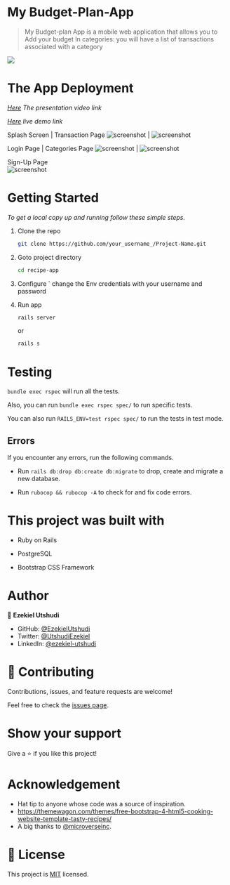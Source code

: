 # My Budget-Plan-App

> My Budget-plan App is a mobile web application that allows you to Add your budget In categories: you will have a list of transactions associated with a category


![](https://img.shields.io/badge/Microverse-blueviolet)

# The App Deployment
_[Here](https://www.loom.com/share/088c19c3c4264820b53978c8f9398eae)  The presentation video link_

_[Here](https://e-budget-plan.herokuapp.com/) live demo link_


  Splash Screen                                 |  Transaction Page
![screenshot](./app/assets/img/Splash.jpeg)        |   ![screenshot](./app/assets/img/Transaction.jpeg)

  Login Page                                    |  Categories Page
![screenshot](./app/assets/img/Log-in.jpeg)     |   ![screenshot](./app/assets/img/Categories.jpeg)

  Sign-Up Page                                          
![screenshot](./app/assets/img/Sign-Up.jpeg) 

# Getting Started


_To get a local copy up and running follow these simple steps._

1. Clone the repo
   ```sh
   git clone https://github.com/your_username_/Project-Name.git
   ```
2. Goto project directory
   ```sh
   cd recipe-app
   ```

3. Configure ` change  the Env credentials with your username and password
4. Run app
   ```sh
   rails server
   ```
   or
   ```sh
   rails s
   ```


# Testing

`bundle exec rspec` will run all the tests.

Also, you can run `bundle exec rspec spec/` to run specific tests.

You can also run `RAILS_ENV=test rspec spec/` to run the tests in test mode.

## Errors

If you encounter any errors, run the following commands.

- Run `rails db:drop db:create db:migrate` to drop, create and migrate a new database.

- Run `rubocop && rubocop -A` to check for and fix code errors.

# This project was built with

- Ruby on Rails

- PostgreSQL

- Bootstrap CSS Framework

# Author 

👤 **Ezekiel Utshudi**
- GitHub: [@EzekielUtshudi](https://github.com/EzekielUtshudi)
- Twitter: [@UtshudiEzekiel](https://twitter.com/UtshudiEzekiel)
- LinkedIn: [@ezekiel-utshudi](https://www.linkedin.com/in/ezekiel-utshudi-195782162/)


# 🤝 Contributing

Contributions, issues, and feature requests are welcome!

Feel free to check the [issues page](https://github.com/Donard97/recipe-app/issues).

# Show your support

Give a ⭐️ if you like this project!

# Acknowledgement

- Hat tip to anyone whose code was a source of inspiration.
- https://themewagon.com/themes/free-bootstrap-4-html5-cooking-website-template-tasty-recipes/
- A big thanks to [@microverseinc](https://github.com/microverseinc).

# 📝 License

This project is [MIT](./MIT.md) licensed.
